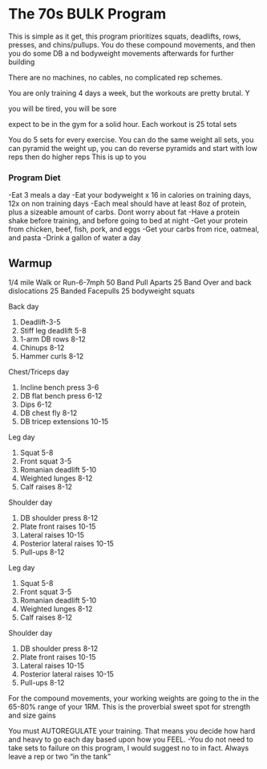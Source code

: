 # The 70s BULK Program

This is simple as it get, this program prioritizes squats, 
deadlifts, rows, presses, and chins/pullups. 
You do these compound movements, and then you do some DB a
nd bodyweight movements afterwards for further building

There are no machines, no cables, no complicated rep schemes.

You are only training 4 days a week, but the workouts are pretty brutal. Y

you will be tired, you will be sore

expect to be in the gym for a solid hour. Each workout is 25 total sets

You do 5 sets for every exercise. You can do the same weight all sets, you can pyramid the weight up, you can do reverse pyramids and start with low reps then do higher reps
This is up to you

### Program Diet

-Eat 3 meals a day
-Eat your bodyweight x 16 in calories on training days, 12x on non training days
-Each meal should have at least 8oz of protein, plus a sizeable amount of carbs. Dont worry about fat
-Have a protein shake before training, and before going to bed at night
-Get your protein from chicken, beef, fish, pork, and eggs
-Get your carbs from rice, oatmeal, and pasta
-Drink a gallon of water a day

## Warmup 

1/4 mile Walk or Run-6-7mph
50 Band Pull Aparts
25 Band Over and back dislocations
25 Banded Facepulls
25 bodyweight squats

Back day 

1. Deadlift-3-5
2. Stiff leg deadlift 5-8
3. 1-arm DB rows 8-12
4. Chinups 8-12
5. Hammer curls 8-12

Chest/Triceps day 

1. Incline bench press 3-6
2. DB flat bench press 6-12
3. Dips 6-12
4. DB chest fly 8-12
5. DB tricep extensions 10-15

Leg day

1. Squat 5-8
2. Front squat 3-5
3. Romanian deadlift 5-10
4. Weighted lunges 8-12
5. Calf raises 8-12

Shoulder day 

1. DB shoulder press 8-12
2. Plate front raises 10-15
3. Lateral raises 10-15
4. Posterior lateral raises 10-15
5. Pull-ups 8-12

Leg day

1. Squat 5-8
2. Front squat 3-5
3. Romanian deadlift 5-10
4. Weighted lunges 8-12
5. Calf raises 8-12

Shoulder day 

1. DB shoulder press 8-12
2. Plate front raises 10-15
3. Lateral raises 10-15
4. Posterior lateral raises 10-15
5. Pull-ups 8-12

For the compound movements, your working weights are going to the in the 65-80% range of your 1RM. This is the proverbial sweet spot for strength and size gains

You must AUTOREGULATE your training. That means you decide how hard and heavy to go each day based upon how you FEEL. 
-You do not need to take sets to failure on this program, I would suggest no to in fact. Always leave a rep or two “in the tank”

